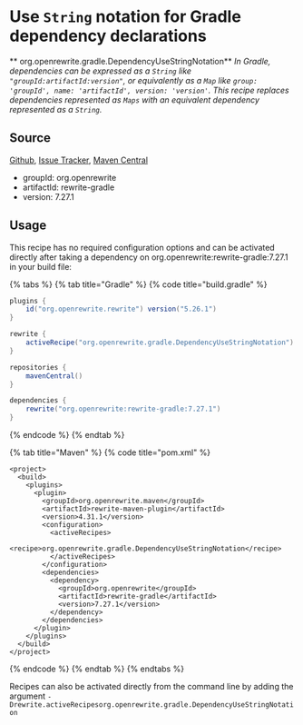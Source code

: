 # Use `String` notation for Gradle dependency declarations

** org.openrewrite.gradle.DependencyUseStringNotation**
_In Gradle, dependencies can be expressed as a `String` like `"groupId:artifactId:version"`, or equivalently as a `Map` like `group: 'groupId', name: 'artifactId', version: 'version'`. This recipe replaces dependencies represented as `Maps` with an equivalent dependency represented as a `String`._

## Source

[Github](https://github.com/openrewrite/rewrite-gradle), [Issue Tracker](https://github.com/openrewrite/rewrite-gradle/issues), [Maven Central](https://search.maven.org/artifact/org.openrewrite/rewrite-gradle/7.27.1/jar)

* groupId: org.openrewrite
* artifactId: rewrite-gradle
* version: 7.27.1


## Usage

This recipe has no required configuration options and can be activated directly after taking a dependency on org.openrewrite:rewrite-gradle:7.27.1 in your build file:

{% tabs %}
{% tab title="Gradle" %}
{% code title="build.gradle" %}
```groovy
plugins {
    id("org.openrewrite.rewrite") version("5.26.1")
}

rewrite {
    activeRecipe("org.openrewrite.gradle.DependencyUseStringNotation")
}

repositories {
    mavenCentral()
}

dependencies {
    rewrite("org.openrewrite:rewrite-gradle:7.27.1")
}
```
{% endcode %}
{% endtab %}

{% tab title="Maven" %}
{% code title="pom.xml" %}
```markup
<project>
  <build>
    <plugins>
      <plugin>
        <groupId>org.openrewrite.maven</groupId>
        <artifactId>rewrite-maven-plugin</artifactId>
        <version>4.31.1</version>
        <configuration>
          <activeRecipes>
            <recipe>org.openrewrite.gradle.DependencyUseStringNotation</recipe>
          </activeRecipes>
        </configuration>
        <dependencies>
          <dependency>
            <groupId>org.openrewrite</groupId>
            <artifactId>rewrite-gradle</artifactId>
            <version>7.27.1</version>
          </dependency>
        </dependencies>
      </plugin>
    </plugins>
  </build>
</project>
```
{% endcode %}
{% endtab %}
{% endtabs %}

Recipes can also be activated directly from the command line by adding the argument `-Drewrite.activeRecipesorg.openrewrite.gradle.DependencyUseStringNotation`
